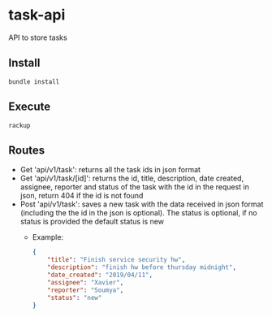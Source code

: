 # task-api

API to store tasks 

## Install

```shell
bundle install
```

## Execute

```shell
rackup
```

## Routes

- Get 'api/v1/task': returns all the task ids in json format
- Get 'api/v1/task/[id]': returns the id, title, description, date created, assignee, reporter and status of the task with the id in the request in json, return 404 if the id is not found
- Post 'api/v1/task': saves a new task with the data received in json format (including the the id in the json is optional). The status is optional, if no status is provided the default status is new
	- Example:

		```json
		{
		    "title": "Finish service security hw",
		    "description": "finish hw before thursday midnight",
		    "date_created": "2019/04/11",
		    "assignee": "Xavier",
		    "reporter": "Soumya",
		    "status": "new"
		}
		```
